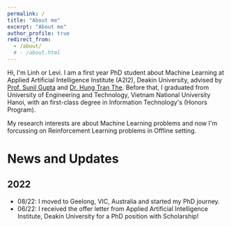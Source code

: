 ```yaml
---
permalink: /
title: "About me"
excerpt: "About me"
author_profile: true
redirect_from: 
  - /about/
  # - /about.html
---
```


Hi, I'm Linh or Levi. I am a first year PhD student about Machine Learning at Applied Artificial Intelligence Institute (A2I2), Deakin University, advised by [Prof. Sunil Gupta](https://personal-sites.deakin.edu.au/~sunilg/) and [Dr. Hung Tran The](https://scholar.google.com.au/citations?user=um-FS-gAAAAJ&hl=en). Before that, I graduated from University of Engineering and Technology, Vietnam National University Hanoi, with an first-class degree in Information Technology's (Honors Program). 

My research interests are about Machine Learning problems and now I'm forcussing on Reinforcement Learning problems in Offline setting.

News and Updates
======

2022
------
- 08/22: I moved to Geelong, VIC, Australia and started my PhD journey.
- 06/22: I received the offer letter from Applied Artificial Intelligence Institute, Deakin University for a PhD position with Scholarship!